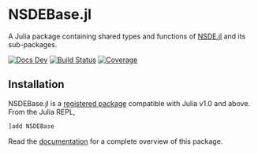 # NSDEBase.jl

A Julia package containing shared types and functions of [NSDE.jl](https://github.com/giancarloantonucci/NSDE.jl) and its sub-packages.

[![Docs Dev](https://img.shields.io/badge/docs-dev-blue.svg)](https://giancarloantonucci.github.io/NSDEBase.jl/dev) [![Build Status](https://img.shields.io/github/workflow/status/giancarloantonucci/NSDEBase.jl/CI)](https://github.com/giancarloantonucci/NSDEBase.jl/actions) [![Coverage](https://img.shields.io/codecov/c/github/giancarloantonucci/NSDEBase.jl?label=coverage)](https://codecov.io/gh/giancarloantonucci/NSDEBase.jl)

## Installation

NSDEBase.jl is a [registered package](https://juliahub.com/ui/Search?q=NSDEBase&type=packages) compatible with Julia v1.0 and above. From the Julia REPL,

```julia
]add NSDEBase
```

Read the [documentation](https://giancarloantonucci.github.io/NSDEBase.jl/dev) for a complete overview of this package.
